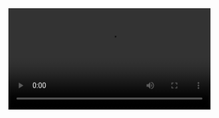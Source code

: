 <!DOCTYPE html>
<html>
  <head>
    <title>RC3 - An Introduction to Tox</title>
  </head>
  <body>
    <video id="video-block" width="80%" controls>
      <source src="https://github.com/zoff99/rC3_2020/releases/download/rc3_talk/An_Introduction_to_Tox_22852.mp4" type="video/mp4">
    </video>
  </body>
</html>
